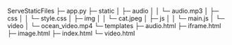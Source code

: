 ServeStaticFiles
├─ app.py
├─ static
│  ├─ audio
│  │  └─ audio.mp3
│  ├─ css
│  │  └─ style.css
│  ├─ img
│  │  └─ cat.jpeg
│  ├─ js
│  │  └─ main.js
│  └─ video
│     └─ ocean_video.mp4
└─ templates
   ├─ audio.html
   ├─ iframe.html
   ├─ image.html
   ├─ index.html
   └─ video.html







